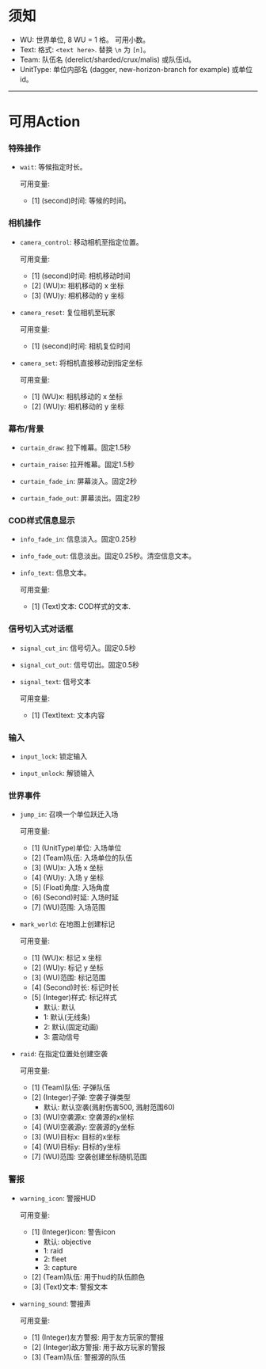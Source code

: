 # 须知
* WU: 世界单位, 8 WU = 1 格。 可用小数。
* Text: 格式: `<text here>`. 替换 `\n` 为 `[n]`。
* Team: 队伍名 (derelict/sharded/crux/malis) 或队伍id。
* UnitType: 单位内部名 (dagger, new-horizon-branch for example) 或单位id。

***
# 可用Action
### 特殊操作
* `wait`: 等候指定时长。

  可用变量:
    * [1] (second)时间: 等候的时间。
### 相机操作
* `camera_control`: 移动相机至指定位置。

  可用变量:
    * [1] (second)时间: 相机移动时间
    * [2] (WU)x: 相机移动的 x 坐标
    * [3] (WU)y: 相机移动的 y 坐标


* `camera_reset`: 复位相机至玩家

  可用变量:
    * [1] (second)时间: 相机复位时间

* `camera_set`: 将相机直接移动到指定坐标

  可用变量:
    * [1] (WU)x: 相机移动的 x 坐标
    * [2] (WU)y: 相机移动的 y 坐标
### 幕布/背景
* `curtain_draw`: 拉下帷幕。固定1.5秒

* `curtain_raise`: 拉开帷幕。固定1.5秒

* `curtain_fade_in`: 屏幕淡入。固定2秒

* `curtain_fade_out`: 屏幕淡出。固定2秒
### COD样式信息显示
* `info_fade_in`: 信息淡入。固定0.25秒

* `info_fade_out`: 信息淡出。固定0.25秒。清空信息文本。

* `info_text`: 信息文本。

  可用变量:
    * [1] (Text)文本: COD样式的文本.
### 信号切入式对话框
* `signal_cut_in`: 信号切入。固定0.5秒

* `signal_cut_out`: 信号切出。固定0.5秒

* `signal_text`: 信号文本

  可用变量:
    * [1] (Text)text: 文本内容
### 输入
* `input_lock`: 锁定输入

* `input_unlock`: 解锁输入
### 世界事件
* `jump_in`: 召唤一个单位跃迁入场

  可用变量:
    * [1] (UnitType)单位: 入场单位
    * [2] (Team)队伍: 入场单位的队伍
    * [3] (WU)x: 入场 x 坐标
    * [4] (WU)y: 入场 y 坐标
    * [5] (Float)角度: 入场角度
    * [6] (Second)时延: 入场时延
    * [7] (WU)范围: 入场范围


* `mark_world`: 在地图上创建标记

  可用变量:
    * [1] (WU)x: 标记 x 坐标
    * [2] (WU)y: 标记 y 坐标
    * [3] (WU)范围: 标记范围
    * [4] (Second)时长: 标记时长
    * [5] (Integer)样式: 标记样式
        * 默认: 默认
        * 1: 默认(无线条)
        * 2: 默认(固定动画)
        * 3: 震动信号

* `raid`: 在指定位置处创建空袭

  可用变量:
    * [1] (Team)队伍: 子弹队伍
    * [2] (Integer)子弹: 空袭子弹类型
        * 默认: 默认空袭(溅射伤害500, 溅射范围60)
    * [3] (WU)空袭源x: 空袭源的x坐标
    * [4] (WU)空袭源y: 空袭源的y坐标
    * [3] (WU)目标x: 目标的x坐标
    * [4] (WU)目标y: 目标的y坐标
    * [7] (WU)范围: 空袭创建坐标随机范围

### 警报
* `warning_icon`: 警报HUD

  可用变量:
    * [1] (Integer)icon: 警告icon
        * 默认: objective
        * 1: raid
        * 2: fleet
        * 3: capture
    * [2] (Team)队伍: 用于hud的队伍颜色
    * [3] (Text)文本: 警报文本

* `warning_sound`: 警报声

  可用变量:
    * [1] (Integer)友方警报: 用于友方玩家的警报
    * [2] (Integer)敌方警报: 用于敌方玩家的警报
    * [3] (Team)队伍: 警报源的队伍